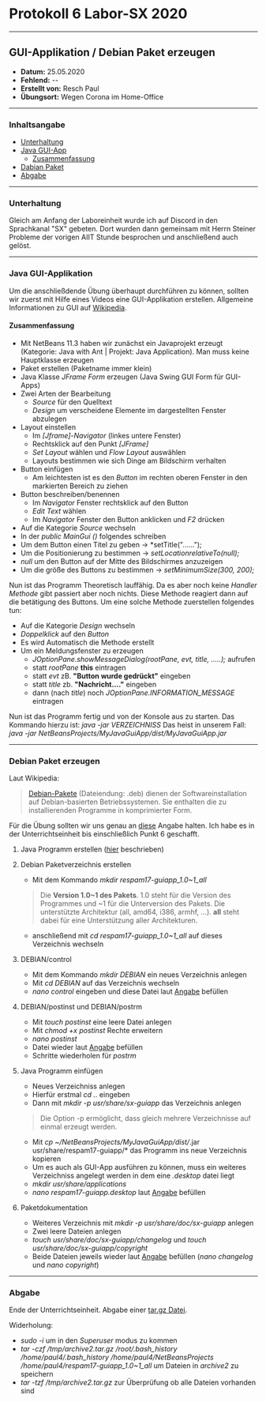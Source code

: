 # Protokoll 6 Labor-SX 2020
--------------------------------
## GUI-Applikation / Debian Paket erzeugen
* **Datum:** 25.05.2020
* **Fehlend:** --
* **Erstellt von:** Resch Paul
* **Übungsort:** Wegen Corona im Home-Office
---------------------------------
### Inhaltsangabe
* [Unterhaltung](#unterhaltung)
* [Java GUI-App](#java-gui-applikation)
    * [Zusammenfassung](#zusammenfassung)
* [Dabian Paket](#debian-paket-erzeugen)
* [Abgabe](#abgabe)

-------------------------------------------------------


### Unterhaltung

Gleich am Anfang der Laboreinheit wurde ich auf Discord in den Sprachkanal "SX" gebeten. Dort wurden dann gemeinsam mit Herrn Steiner Probleme der vorigen AIIT Stunde besprochen und anschließend auch gelöst. 

------------------------------
### Java GUI-Applikation

Um die anschließdende Übung überhaupt durchführen zu können, sollten wir zuerst mit Hilfe eines Videos eine GUI-Applikation erstellen. Allgemeine Informationen zu GUI auf [Wikipedia](https://en.wikipedia.org/wiki/Graphical_user_interface).

#### Zusammenfassung

* Mit NetBeans 11.3 haben wir zunächst ein Javaprojekt erzeugt (Kategorie: Java with Ant | Projekt: Java Application). Man muss keine Hauptklasse erzeugen
* Paket erstellen (Paketname immer klein)
* Java Klasse *JFrame Form* erzeugen (Java Swing GUI Form für GUI-Apps)
* Zwei Arten der Bearbeitung
    * *Source* für den Quelltext
    * *Design* um verscheidene Elemente im dargestellten Fenster abzulegen
* Layout einstellen 
    * Im *[Jframe]-Navigator* (linkes untere Fenster)
    * Rechtsklick auf den Punkt *[JFrame]*
    * *Set Layout* wählen und *Flow Layout* auswählen
    * Layouts bestimmen wie sich Dinge am Bildschirm verhalten
* Button einfügen
    * Am leichtesten ist es den *Button* im rechten oberen Fenster in den markierten Bereich zu ziehen
* Button beschreiben/benennen
    * Im *Navigator* Fenster rechtsklick auf den Button
    * *Edit Text* wählen
    * Im *Navigator* Fenster den Button anklicken und *F2* drücken
* Auf die Kategorie *Source* wechseln
* In der *public MainGui ()* folgendes schreiben
* Um dem Button einen Titel zu geben -> *setTitle("......");
* Um die Positionierung zu bestimmen -> *setLocationrelativeTo(null);* 
* *null* um den Button auf der Mitte des Bildschirmes anzuzeigen
* Um die größe des Buttons zu bestimmen -> *setMinimumSize(300, 200);*

Nun ist das Programm Theoretisch lauffähig. Da es aber noch keine *Handler Methode* gibt passiert aber noch nichts. Diese Methode reagiert dann auf die betätigung des Buttons. Um eine solche Methode zuerstellen folgendes tun:

* Auf die Kategorie *Design* wechseln
* *Doppelklick* auf den *Button*
*  Es wird Automatisch die Methode erstellt
*  Um ein Meldungsfenster zu erzeugen
    * *JOptionPane.showMessageDialog(rootPane, evt, title, .....);* aufrufen
    * statt *rootPane* **this** eintragen
    * statt *evt* zB. **"Button wurde gedrückt"** eingeben
    * statt *title* zb. **"Nachricht...."**  eingeben
    * dann (nach *title*) noch *JOptionPane.INFORMATION_MESSAGE* eintragen

Nun ist das Programm fertig und von der Konsole aus zu starten. Das Kommando hierzu ist: *java -jar VERZEICHNISS*
Das heist in unserem Fall: *java -jar NetBeansProjects/MyJavaGuiApp/dist/MyJavaGuiApp.jar*

----------------------------------------------
### Debian Paket erzeugen

Laut Wikipedia:

> [Debian-Pakete](https://de.wikipedia.org/wiki/Debian-Paket) (Dateiendung: .deb) dienen der Softwareinstallation auf Debian-basierten Betriebssystemen. Sie enthalten die zu installierenden Programme in komprimierter Form.

Für die Übung sollten wir uns genau an [diese](https://lms.at/dotlrn/classes/informatik/610437.3AHME_LA1SX.19_20/xolrn/9F2714A93B69A.symlink?resource_id=0-420357452&m=view#473068402) Angabe halten.
Ich habe es in der Unterrichtseinheit bis einschließlich Punkt 6 geschafft.

1. Java Programm erstellen ([hier](#java-gui-applikation) beschrieben)

1. Debian Paketverzeichnis erstellen
    * Mit dem Kommando *mkdir respam17-guiapp_1.0~1_all*
    > Die **Version 1.0~1 des Pakets**. 1.0 steht für die Version des Programmes und ~1 für die Unterversion des Pakets. 
    > Die unterstützte Architektur (all, amd64, i386, armhf, ...). **all** steht dabei für eine Unterstützung aller Architekturen.
    * anschließend mit *cd respam17-guiapp_1.0~1_all* auf dieses Verzeichnis wechseln

1. DEBIAN/control
    * Mit dem Kommando *mkdir DEBIAN* ein neues Verzeichnis anlegen
    * Mit *cd DEBIAN* auf das Verzeichnis wechseln
    * *nano control* eingeben und diese Datei laut [Angabe](https://lms.at/dotlrn/classes/informatik/610437.3AHME_LA1SX.19_20/xolrn/9F2714A93B69A.symlink?resource_id=0-420357452&m=view#473068402) befüllen

1. DEBIAN/postinst und DEBIAN/postrm
    * Mit *touch postinst* eine leere Datei anlegen
    * Mit *chmod +x postinst* Rechte erweitern
    * *nano postinst*
    * Datei wieder laut [Angabe](https://lms.at/dotlrn/classes/informatik/610437.3AHME_LA1SX.19_20/xolrn/9F2714A93B69A.symlink?resource_id=0-420357452&m=view#473068402) befüllen
    * Schritte wiederholen für *postrm*
    
1. Java Programm einfügen
    * Neues Verzeichniss anlegen
    * Hierfür erstmal *cd ..* eingeben
    * Dann mit *mkdir -p usr/share/sx-guiapp* das Verzeichnis anlegen
    > Die Option -p ermöglicht, dass gleich mehrere Verzeichnisse auf einmal erzeugt werden.
    * Mit *cp ~/NetBeansProjects/MyJavaGuiApp/dist/*.jar usr/share/respam17-guiapp/* das Programm ins neue Verzeichnis kopieren
    * Um es auch als GUI-App ausführen zu können, muss ein weiteres Verzeichniss angelegt werden in dem eine *.desktop* datei liegt
    * *mkdir usr/share/applications*
    * *nano respam17-guiapp.desktop* laut [Angabe](https://lms.at/dotlrn/classes/informatik/610437.3AHME_LA1SX.19_20/xolrn/9F2714A93B69A.symlink?resource_id=0-420357452&m=view#473068402) befüllen
    
1. Paketdokumentation
    * Weiteres Verzeichnis mit *mkdir -p usr/share/doc/sx-guiapp* anlegen
    * Zwei leere Dateien anlegen
    * *touch usr/share/doc/sx-guiapp/changelog* und *touch usr/share/doc/sx-guiapp/copyright*
    * Beide Dateien jeweils wieder laut [Angabe](https://lms.at/dotlrn/classes/informatik/610437.3AHME_LA1SX.19_20/xolrn/9F2714A93B69A.symlink?resource_id=0-420357452&m=view#473068402) befüllen (*nano changelog* und *nano copyright*)

------------------------------------------------
### Abgabe

Ende der Unterrichtseinheit. Abgabe einer [tar.gz Datei](https://github.com/HTLMechatronics/m17-3ahme-la1-sx/blob/respam17/protokoll/protokoll-5_respam17_2020-05-18.md#targz-datei).

Widerholung:
* *sudo -i* um in den *Superuser* modus zu kommen 
* *tar -czf /tmp/archive2.tar.gz /root/.bash_history /home/paul4/.bash_history /home/paul4/NetBeansProjects /home/paul4/respam17-guiapp_1.0~1_all* um Dateien in *archive2* zu speichern
* *tar -tzf /tmp/archive2.tar.gz* zur Überprüfung ob alle Dateien vorhanden sind
